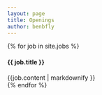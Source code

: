 ```yaml
---
layout: page
title: Openings
author: benbfly
---
```


<link rel="stylesheet" href="{{ '/assets/css/cards.css' | relative_url }}">

<div class="content-container">
{% for job in site.jobs %}
<div class="card">
  <div class="card-content">
    <h4 class="card-title">{{ job.title }}</h4>
    <div class="card-description">
      {{job.content | markdownify }}
    </div>
  </div>
</div>
{% endfor %}
</div>
